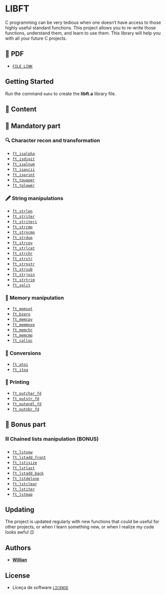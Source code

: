 # LIBFT

C programming can be very tedious when one doesn’t have access to those highly useful
standard functions. This project allows you to re-write those functions, understand them,
and learn to use them. This library will help you with all your future C projects.

## 📝 PDF
- [`FILE LINK`](https://github.com/willianlim/Libft/blob/master/Libft/pdf/en.subject.pdf)

## Getting Started

Run the command `make` to create the **libft.a** library file.



## 🚀 Content

## 🚩 Mandatory part

### :mag: Character recon and transformation
- [`ft_isalpha`](https://github.com/willianlim/Libft/blob/master/Libft/ft_isalpha.c)
- [`ft_isdigit`](https://github.com/willianlim/Libft/blob/master/Libft/ft_isdigit.c)
- [`ft_isalnum`](https://github.com/willianlim/Libft/blob/master/Libft/ft_isalnum.c)
- [`ft_isascii`](https://github.com/willianlim/Libft/blob/master/Libft/ft_isascii.c)
- [`ft_isprint`](https://github.com/willianlim/Libft/blob/master/Libft/ft_isprint.c)
- [`ft_toupper`](https://github.com/willianlim/Libft/blob/master/Libft/ft_toupper.c)
- [`ft_tolower`](https://github.com/willianlim/Libft/blob/master/Libft/ft_tolower.c)

### :fountain_pen: String manipulations
- [`ft_strlen`](https://github.com/willianlim/Libft/blob/master/Libft/ft_strlen.c)
- [`ft_striter`](https://github.com/willianlim/Libft/blob/master/Libft/ft_striter.c)
- [`ft_striteri`](https://github.com/willianlim/Libft/blob/master/Libft/ft_striteri.c)
- [`ft_strcmp`](https://github.com/willianlim/Libft/blob/master/Libft/ft_strcmp.c)
- [`ft_strncmp`](https://github.com/willianlim/Libft/blob/master/Libft/ft_strncmp.c)
- [`ft_strdup`](https://github.com/willianlim/Libft/blob/master/Libft/ft_strdup.c)
- [`ft_strcpy`](https://github.com/willianlim/Libft/blob/master/Libft/ft_strcpy.c)
- [`ft_strlcat`](https://github.com/willianlim/Libft/blob/master/Libft/ft_strlcat.c)
- [`ft_strchr`](https://github.com/willianlim/Libft/blob/master/Libft/ft_strchr.c)
- [`ft_strstr`](https://github.com/willianlim/Libft/blob/master/Libft/ft_strstr.c)
- [`ft_strnstr`](https://github.com/willianlim/Libft/blob/master/Libft/ft_strnstr.c)
- [`ft_strsub`](https://github.com/willianlim/Libft/blob/master/Libft/ft_strsub.c)
- [`ft_strjoin`](https://github.com/willianlim/Libft/blob/master/Libft/ft_strjoin.c)
- [`ft_strtrim`](https://github.com/willianlim/Libft/blob/master/Libft/ft_strtrim.c)
- [`ft_split`](https://github.com/willianlim/Libft/blob/master/Libft/ft_split.c)

### :floppy_disk: Memory manipulation
- [`ft_memset`](https://github.com/willianlim/Libft/blob/master/Libft/ft_memset.c)
- [`ft_bzero`](https://github.com/willianlim/Libft/blob/master/Libft/ft_bzero.c)
- [`ft_memcpy`](https://github.com/willianlim/Libft/blob/master/Libft/ft_memcpy.c)
- [`ft_memmove`](https://github.com/willianlim/Libft/blob/master/Libft/ft_memmove.c)
- [`ft_memchr`](https://github.com/willianlim/Libft/blob/master/Libft/ft_memchr.c)
- [`ft_memcmp`](https://github.com/willianlim/Libft/blob/master/Libft/ft_memcmp.c)
- [`ft_calloc`](https://github.com/willianlim/Libft/blob/master/Libft/ft_calloc.c)

### :money_with_wings: Conversions
- [`ft_atoi`](https://github.com/willianlim/Libft/blob/master/Libft/ft_atoi.c)
- [`ft_itoa`](https://github.com/willianlim/Libft/blob/master/Libft/ft_itoa.c)

### :scroll: Printing
- [`ft_putchar_fd`](https://github.com/willianlim/Libft/blob/master/Libft/ft_putchar_fd.c)
- [`ft_putstr_fd`](https://github.com/willianlim/Libft/blob/master/Libft/ft_putstr_fd.c)
- [`ft_putendl_fd`](https://github.com/willianlim/Libft/blob/master/Libft/ft_putendl_fd.c)
- [`ft_putnbr_fd`](https://github.com/willianlim/Libft/blob/master/Libft/ft_putnbr_fd.c)

## 🚩 Bonus part

### :chains: Chained lists manipulation (BONUS)
- [`ft_lstnew`](https://github.com/willianlim/Libft/blob/master/Libft/ft_lstnew.c)
- [`ft_lstadd_front`](https://github.com/willianlim/Libft/blob/master/Libft/ft_lstadd_front.c)
- [`ft_lstisize`](https://github.com/willianlim/Libft/blob/master/Libft/ft_lstisize.c)
- [`ft_lstlast`](https://github.com/willianlim/Libft/blob/master/Libft/ft_lstlast.c)
- [`ft_lstadd_back`](https://github.com/willianlim/Libft/blob/master/Libft/ft_lstadd_back.c)
- [`ft_lstdelone`](https://github.com/willianlim/Libft/blob/master/Libft/ft_lstdelone.c)
- [`ft_lstclear`](https://github.com/willianlim/Libft/blob/master/Libft/ft_lstclear.c)
- [`ft_lstiter`](https://github.com/willianlim/Libft/blob/master/Libft/ft_lstiter.c)
- [`ft_lstmap`](https://github.com/willianlim/Libft/blob/master/Libft/ft_lstmap.c)

## Updating

The project is updated regularly with new functions that could be useful for other projects, or when I learn something new, or when I realize my code looks awful :wink:

## Authors

* **[Willian](https://github.com/Willianlim)**

## License
- Liceça de software [`LICENSE`](https://github.com/willianlim/Libft/LICENSE)
